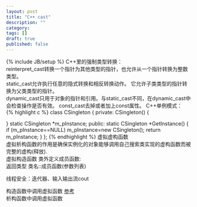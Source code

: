 ```yaml
---
layout: post
title: "C++ cast"
description: ""
category: 
tags: []
draft: true
published: false
---
```

{% include JB/setup %}
C++里的强制类型转换：  
reinterpret_cast转换一个指针为其他类型的指针，也允许从一个指针转换为整数类型。  
static_cast允许执行任意的隐式转换和相反转换动作。
它允许子类类型的指针转换为父类类型的指针。  
dynamic_cast只用于对象的指针和引用。与static_cast不同，在dynamic_cast中会检查操作是否有效。 
const_cast去掉或者加上const属性。
C++单例模式：  
{% highlight c %}
class  CSingleton
{
private:
   CSingleton()
   {

   }
   static CSingleton *m_pInstance;
public:
   static CSingleton *GetInstance()
   {
   if (m_pInstance==NULL)
      m_pInstance=new CSingleton();
    return m_pInstance;
   }
};
{% endhighlight %}
虚拟虚构函数  
虚拟析构函数的作用是确保实例化的对象能够调用自己搜索类实现的虚构函数而被完整的虚构(释放).   
虚拟构造函数
类外定义成员函数:  
返回类型 类名::成员函数(参数列表)

线程安全：迭代器、输入输出流cout

构造函数中调用虚拟函数 [参考](http://anwj336.blog.163.com/blog/static/8941520920106791516915/)  
析构函数中调用虚拟函数

